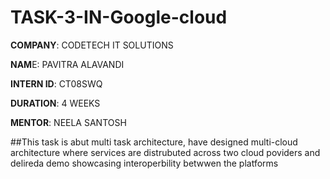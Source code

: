 # TASK-3-IN-Google-cloud

**COMPANY**: CODETECH IT SOLUTIONS

**NAM**E: PAVITRA ALAVANDI

**INTERN ID**: CT08SWQ

**DURATION**: 4 WEEKS

**MENTOR**: NEELA SANTOSH

##This task is abut multi task architecture, have designed multi-cloud architecture where services are distrubuted across two cloud poviders and delireda demo showcasing interoperbility betwwen the platforms
